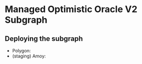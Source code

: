# Managed Optimistic Oracle V2 Subgraph

## Deploying the subgraph

- Polygon: <TODO>
- (staging) Amoy: <TODO>
